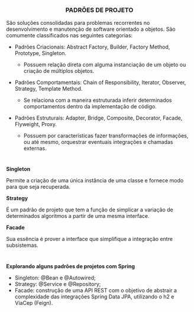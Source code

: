
<h3 align="center"><strong>PADRÕES DE PROJETO</strong></h3>

<p>São soluções consolidadas para problemas recorrentes no desenvolvimento e manutenção de software orientado a objetos.
São comumente classificados nas seguintes categorias: </p>

- Padrões Criacionais: Abstract Factory, Builder, Factory Method, Prototype, Singleton.
  - Possuem relação direta com alguma instanciação de um objeto ou criação de múltiplos objetos.

- Padrões Comportamentais: Chain of Responsibility, Iterator, Observer, Strategy, Template Method.
  - Se relaciona com a maneira estruturada inferir determinados comportamentos dentro da implementação de código.

- Padrões Estruturais: Adapter, Bridge, Composite, Decorator, Facade, Flyweight, Proxy.
  - Possuem por características fazer transformações de informações, ou até mesmo, orquestrar eventuais integrações e chamadas externas.

#

__Singleton__
<p>Permite a criação de uma única instância de uma classe e fornece modo para que seja recuperada.</p>

__Strategy__
<p>É um padrão de projeto que tem a função de simplicar a variação de determinados algoritmos a partir de uma mesma interface.</p>

__Facade__
<p>Sua essência é prover a interface que simplifique a integração entre subsistemas.</p>

#

__Explorando alguns padrões de projetos com Spring__
- Singleton: @Bean e @Autowired;
- Strategy: @Service e @Repository;
- Facade: construção de uma API REST com o objetivo de abstrair a complexidade das integrações Spring Data JPA, utilizando o h2 e ViaCep (Feign).
